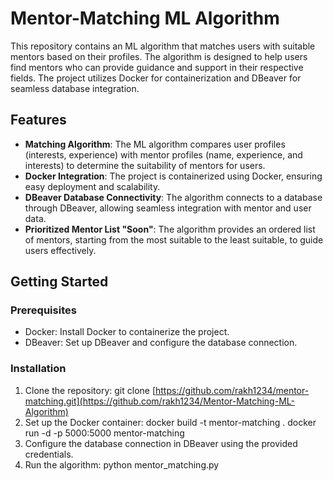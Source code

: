 # Mentor-Matching ML Algorithm

This repository contains an ML algorithm that matches users with suitable mentors based on their profiles. The algorithm is designed to help users find mentors who can provide guidance and support in their respective fields. The project utilizes Docker for containerization and DBeaver for seamless database integration.

## Features

- **Matching Algorithm**: The ML algorithm compares user profiles (interests, experience) with mentor profiles (name, experience, and interests) to determine the suitability of mentors for users.
- **Docker Integration**: The project is containerized using Docker, ensuring easy deployment and scalability.
- **DBeaver Database Connectivity**: The algorithm connects to a database through DBeaver, allowing seamless integration with mentor and user data.
- **Prioritized Mentor List "Soon"**: The algorithm provides an ordered list of mentors, starting from the most suitable to the least suitable, to guide users effectively.

## Getting Started

### Prerequisites

- Docker: Install Docker to containerize the project.
- DBeaver: Set up DBeaver and configure the database connection.

### Installation

1. Clone the repository:
   git clone [https://github.com/rakh1234/mentor-matching.git](https://github.com/rakh1234/Mentor-Matching-ML-Algorithm)
2. Set up the Docker container:
   docker build -t mentor-matching .
   docker run -d -p 5000:5000 mentor-matching
3. Configure the database connection in DBeaver using the provided credentials.
4. Run the algorithm:
   python mentor_matching.py
